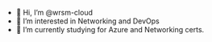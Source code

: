 - 👋 Hi, I’m @wrsm-cloud
- 👀 I’m interested in Networking and DevOps
- 🌱 I’m currently studying for Azure and Networking certs.

<!---
wrsm-cloud/wrsm-cloud is a ✨ special ✨ repository because its `README.md` (this file) appears on your GitHub profile.
You can click the Preview link to take a look at your changes.
--->
